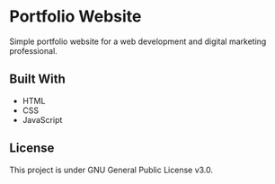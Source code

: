 # Portfolio Website

Simple portfolio website for a web development and digital marketing professional.

## Built With

* HTML
* CSS
* JavaScript

## License

This project is under GNU General Public License v3.0.
